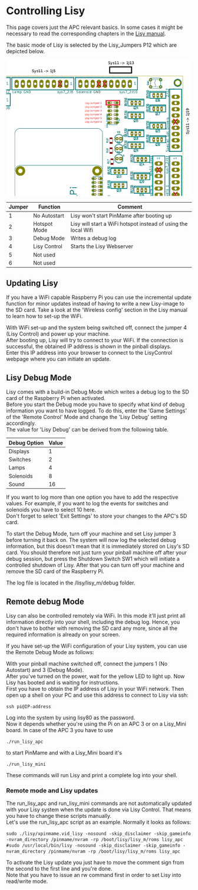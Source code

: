# Controlling Lisy

This page covers just the APC relevant basics. In some cases it might be necessary to read the corresponding chapters in the [Lisy manual](https://lisy.dev/documentation.html).

The basic mode of Lisy is selected by the Lisy_Jumpers P12 which are depicted below.

![Lisy Jumper](https://github.com/AmokSolderer/APC/blob/master/DOC/PICS/LisyJumper.png)

|Jumper|Function|Comment|
|--|--|--|
|1|No Autostart|Lisy won't start PinMame after booting up|
|2|Hotspot Mode|Lisy will start a WiFi hotspot instead of using the local Wifi|
|3|Debug Mode|Writes a debug log|
|4|Lisy Control|Starts the Lisy Webserver|
|5|Not used||
|6|Not used||

## Updating Lisy

If you have a WiFi capable Raspberry Pi you can use the incremental update function for minor updates instead of having to write a new Lisy-image to the SD card. Take a look at the 'Wireless config' section in the Lisy manual to learn how to set-up the WiFi.

With WiFi set-up and the system being switched off, connect the jumper 4 (Lisy Control) and power up your machine.  
After booting up, Lisy will try to connect to your WiFi. If the connection is successful, the obtained IP address is shown in the pinball displays.  
Enter this IP address into your browser to connect to the LisyControl webpage where you can initiate an update.

## Lisy Debug Mode

Lisy comes with a build-in Debug Mode which writes a debug log to the SD card of the Raspberry Pi when activated.  
Before you start the Debug mode you have to specify what kind of debug information you want to have logged. To do this, enter the 'Game Settings' of the 'Remote Control' Mode and change the 'Lisy Debug' setting accordingly.  
The value for 'Lisy Debug' can be derived from the following table.

|Debug Option|Value|
|--|--|
|Displays|1|
|Switches|2|
|Lamps|4|
|Solenoids|8|
|Sound|16|

If you want to log more than one option you have to add the respective values. For example, if you want to log the events for switches and solenoids you have to select 10 here.  
Don't forget to select 'Exit Settings' to store your changes to the APC's SD card.

To start the Debug Mode, turn off your machine and set Lisy jumper 3 before turning it back on. The system will now log the selected debug information, but this doesn't mean that it is immediately stored on Lisy's SD card. You should therefore not just turn your pinball machine off after your debug session, but press the Shutdown Switch SW1 which will initiate a controlled shutdown of Lisy. After that you can turn off your machine and remove the SD card of the Raspberry Pi.

The log file is located in the /lisy/lisy_m/debug folder.

## Remote debug Mode

Lisy can also be controlled remotely via WiFi. In this mode it'll just print all information directly into your shell, including the debug log. Hence, you don't have to bother with removing the SD card any more, since all the required information is already on your screen.

If you have set-up the WiFi configuration of your Lisy system, you can use the Remote Debug Mode as follows:

With your pinball machine switched off, connect the jumpers 1 (No Autostart) and 3 (Debug Mode).  
After you've turned on the power, wait for the yellow LED to light up. Now Lisy has booted and is waiting for instructions.  
First you have to obtain the IP address of Lisy in your WiFi network. Then open up a shell on your PC and use this address to connect to Lisy via ssh: 
 
    ssh pi@IP-address

Log into the system by using lisy80 as the password.  
Now it depends whether you're using the Pi on an APC 3 or on a Lisy_Mini board. In case of the APC 3 you have to use

    ./run_lisy_apc
    
to start PinMame and with a Lisy_Mini board it's

    ./run_lisy_mini
    
These commands will run Lisy and print a complete log into your shell.

### Remote mode and Lisy updates

The run_lisy_apc and run_lisy_mini commands are not automatically updated with your Lisy system when the update is done via Lisy Control. That means you have to change these scripts manually.  
Let's use the run_lisy_apc script as an example. Normally it looks as follows:

    sudo ./lisy/xpinmame.vid_lisy -nosound -skip_disclaimer -skip_gameinfo -nvram_directory /pinmame/nvram -rp /boot/lisy/lisy_m/roms lisy_apc
    #sudo /usr/local/bin/lisy -nosound -skip_disclaimer -skip_gameinfo -nvram_directory /pinmame/nvram -rp /boot/lisy/lisy_m/roms lisy_apc
    
To activate the Lisy update you just have to move the comment sign from the second to the first line and you're done.  
Note that you have to issue an rw command first in order to set Lisy into read/write mode.
